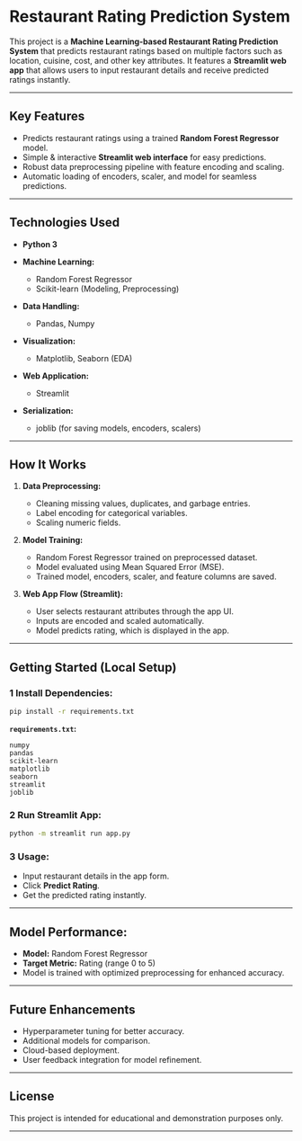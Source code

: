 # Restaurant Rating Prediction System

This project is a **Machine Learning-based Restaurant Rating Prediction System** that predicts restaurant ratings based on multiple factors such as location, cuisine, cost, and other key attributes. It features a **Streamlit web app** that allows users to input restaurant details and receive predicted ratings instantly.

---
##  Key Features

* Predicts restaurant ratings using a trained **Random Forest Regressor** model.
* Simple & interactive **Streamlit web interface** for easy predictions.
* Robust data preprocessing pipeline with feature encoding and scaling.
* Automatic loading of encoders, scaler, and model for seamless predictions.

---

##  Technologies Used

* **Python 3**
* **Machine Learning:**

  * Random Forest Regressor
  * Scikit-learn (Modeling, Preprocessing)
* **Data Handling:**

  * Pandas, Numpy
* **Visualization:**

  * Matplotlib, Seaborn (EDA)
* **Web Application:**

  * Streamlit
* **Serialization:**

  * joblib (for saving models, encoders, scalers)

---

## How It Works

1. **Data Preprocessing:**

   * Cleaning missing values, duplicates, and garbage entries.
   * Label encoding for categorical variables.
   * Scaling numeric fields.

2. **Model Training:**

   * Random Forest Regressor trained on preprocessed dataset.
   * Model evaluated using Mean Squared Error (MSE).
   * Trained model, encoders, scaler, and feature columns are saved.

3. **Web App Flow (Streamlit):**

   * User selects restaurant attributes through the app UI.
   * Inputs are encoded and scaled automatically.
   * Model predicts rating, which is displayed in the app.

---

##  Getting Started (Local Setup)

### 1️ Install Dependencies:

```bash
pip install -r requirements.txt
```

**`requirements.txt`:**

```
numpy
pandas
scikit-learn
matplotlib
seaborn
streamlit
joblib
```

### 2️ Run Streamlit App:

```bash
python -m streamlit run app.py
```

### 3️ Usage:

* Input restaurant details in the app form.
* Click **Predict Rating**.
* Get the predicted rating instantly.

---

##  Model Performance:

* **Model:** Random Forest Regressor
* **Target Metric:** Rating (range 0 to 5)
* Model is trained with optimized preprocessing for enhanced accuracy.

---

##  Future Enhancements

* Hyperparameter tuning for better accuracy.
* Additional models for comparison.
* Cloud-based deployment.
* User feedback integration for model refinement.

---

##  License

This project is intended for educational and demonstration purposes only.

---

